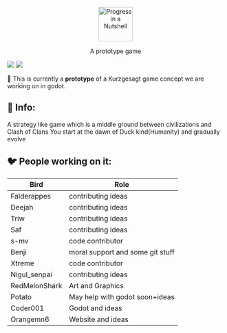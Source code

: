 <p align="center"><a href="https://github.com/thecoder-001/progress-in-a-nutshell"><img src="https://github.com/thecoder-001/progress-in-a-nutshell/blob/main/logo.png" alt="Progress in a Nutshell" height="80"/></a></p>
<p align="center">A prototype game</p>
<p align="left"><img src="https://img.shields.io/static/v1?label=made%20with&message=godot&color=blue&style=flat&logo=godot-engine">           <img src="https://img.shields.io/static/v1?label=status&message=prototype&color=blue&style=flat"></p>

:construction: This is currently a **prototype** of a Kurzgesagt game concept we are working on in godot.</p>


## :speech_balloon: Info:

A strategy like game which is a middle ground between civilizations and Clash of Clans
You start at the dawn of Duck kind(Humanity) and gradually evolve


## :bird: People working on it:


|      Bird      |       Role          |
| -------------  |   -------------     |
|   Falderappes  | contributing ideas  |
|     Deejah     | contributing ideas  |
|      Triw      | contributing ideas  |
|       Saf      | contributing ideas  |
|       s-mv     | code contributor    |
|      Benji     | moral support and some git stuff |
|      Xtreme    | code contributor    |
| Nigul\_senpai  | contributing ideas  |
| RedMelonShark  | Art and Graphics    |
|    Potato      | May help with godot soon+ideas |
|   Coder001     | Godot and ideas     |
|   Orangemn6    | Website and ideas   |
